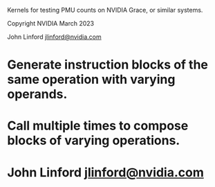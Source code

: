 Kernels for testing PMU counts on NVIDIA Grace, or similar systems.

Copyright NVIDIA March 2023

John Linford <jlinford@nvidia.com>
# 
#
# Generate instruction blocks of the same operation with varying operands.
# Call multiple times to compose blocks of varying operations.
#
# John Linford <jlinford@nvidia.com>
#
